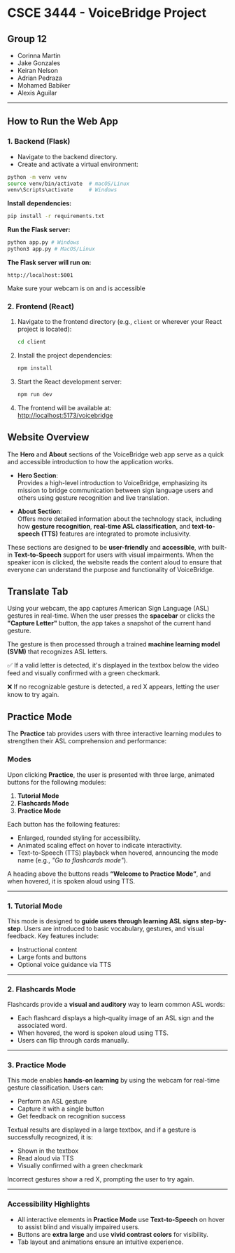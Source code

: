 # CSCE 3444 - VoiceBridge Project

## Group 12

- Corinna Martin  
- Jake Gonzales  
- Keiran Nelson  
- Adrian Pedraza  
- Mohamed Babiker  
- Alexis Aguilar  

---

## How to Run the Web App

### 1. Backend (Flask)

- Navigate to the backend directory.
- Create and activate a virtual environment:

```bash
python -m venv venv
source venv/bin/activate  # macOS/Linux
venv\Scripts\activate     # Windows
```

**Install dependencies:**

```bash
pip install -r requirements.txt
```

**Run the Flask server:**

```bash
python app.py # Windows
python3 app.py # MacOS/Linux
```
**The Flask server will run on:**

```arduino
http://localhost:5001
```
Make sure your webcam is on and is accessible

### 2. Frontend (React)

1. Navigate to the frontend directory (e.g., `client` or wherever your React project is located):

    ```bash
    cd client
    ```

2. Install the project dependencies:

    ```bash
    npm install
    ```

3. Start the React development server:

    ```bash
    npm run dev
    ```

4. The frontend will be available at:  
   [http://localhost:5173/voicebridge](http://localhost:5173/voicebridge)

## Website Overview

The **Hero** and **About** sections of the VoiceBridge web app serve as a quick and accessible introduction to how the application works.

- **Hero Section**:  
  Provides a high-level introduction to VoiceBridge, emphasizing its mission to bridge communication between sign language users and others using gesture recognition and live translation.

- **About Section**:  
  Offers more detailed information about the technology stack, including how **gesture recognition**, **real-time ASL classification**, and **text-to-speech (TTS)** features are integrated to promote inclusivity.

These sections are designed to be **user-friendly** and **accessible**, with built-in **Text-to-Speech** support for users with visual impairments. When the speaker icon is clicked, the website reads the content aloud to ensure that everyone can understand the purpose and functionality of VoiceBridge.

## Translate Tab

Using your webcam, the app captures American Sign Language (ASL) gestures in real-time. When the user presses the **spacebar** or clicks the **"Capture Letter"** button, the app takes a snapshot of the current hand gesture.

The gesture is then processed through a trained **machine learning model (SVM)** that recognizes ASL letters.

✅ If a valid letter is detected, it's displayed in the textbox below the video feed and visually confirmed with a green checkmark.

❌ If no recognizable gesture is detected, a red X appears, letting the user know to try again.

## Practice Mode

The **Practice** tab provides users with three interactive learning modules to strengthen their ASL comprehension and performance:

### Modes

Upon clicking **Practice**, the user is presented with three large, animated buttons for the following modules:

1. **Tutorial Mode**
2. **Flashcards Mode**
3. **Practice Mode**

Each button has the following features:
- Enlarged, rounded styling for accessibility.
- Animated scaling effect on hover to indicate interactivity.
- Text-to-Speech (TTS) playback when hovered, announcing the mode name (e.g., *"Go to flashcards mode"*).

A heading above the buttons reads **“Welcome to Practice Mode”**, and when hovered, it is spoken aloud using TTS.

---

### 1. Tutorial Mode

This mode is designed to **guide users through learning ASL signs step-by-step**. Users are introduced to basic vocabulary, gestures, and visual feedback. Key features include:

- Instructional content
- Large fonts and buttons
- Optional voice guidance via TTS

---

### 2. Flashcards Mode

Flashcards provide a **visual and auditory** way to learn common ASL words:

- Each flashcard displays a high-quality image of an ASL sign and the associated word.
- When hovered, the word is spoken aloud using TTS.
- Users can flip through cards manually.

---

### 3. Practice Mode

This mode enables **hands-on learning** by using the webcam for real-time gesture classification. Users can:

- Perform an ASL gesture
- Capture it with a single button
- Get feedback on recognition success

Textual results are displayed in a large textbox, and if a gesture is successfully recognized, it is:
- Shown in the textbox
- Read aloud via TTS
- Visually confirmed with a green checkmark

Incorrect gestures show a red X, prompting the user to try again.

---

### Accessibility Highlights

- All interactive elements in **Practice Mode** use **Text-to-Speech** on hover to assist blind and visually impaired users.
- Buttons are **extra large** and use **vivid contrast colors** for visibility.
- Tab layout and animations ensure an intuitive experience.

